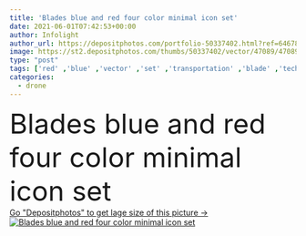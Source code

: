 ```yaml
---
title: 'Blades blue and red four color minimal icon set'
date: 2021-06-01T07:42:53+00:00
author: Infolight
author_url: https://depositphotos.com/portfolio-50337402.html?ref=64678756
image: https://st2.depositphotos.com/thumbs/50337402/vector/47089/470895662/api_thumb_450.jpg?forcejpeg=true
type: "post"
tags: ['red' ,'blue' ,'vector' ,'set' ,'transportation' ,'blade' ,'technology' ,'icon' ,'electronics' ,'flat' ,'blades' ,'fly' ,'propeller' ,'helicopter' ,'airplane' ,'logo' ,'aviation' ,'minimal' ,'eps' ,'premium' ,'drone' ]
categories: 
  - drone
---
```

<div aling="center">
            <font size="60"> Blades blue and red four color minimal icon set</font>   
</div>
<div>
    <a href='https://st2.depositphotos.com/thumbs/50337402/vector/47089/470895662/api_thumb_450.jpg?forcejpeg=true?ref=64678756' target=_blank > Go "Depositphotos" to get lage size of this picture ->
        <img href='https://st2.depositphotos.com/thumbs/50337402/vector/47089/470895662/api_thumb_450.jpg?forcejpeg=true?ref=64678756' src='https://st2.depositphotos.com/50337402/47089/v/950/depositphotos_470895662-stock-illustration-blades-blue-red-four-color.jpg?forcejpeg=true' alt='Blades blue and red four color minimal icon set' >
    </a>
</div>
